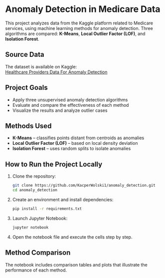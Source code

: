 # Anomaly Detection in Medicare Data

This project analyzes data from the Kaggle platform related to Medicare services, using machine learning methods for anomaly detection. Three algorithms are compared: **K-Means**, **Local Outlier Factor (LOF)**, and **Isolation Forest**.

## Source Data

The dataset is available on Kaggle:  
[Healthcare Providers Data For Anomaly Detection](https://www.kaggle.com/datasets/tamilsel/healthcare-providers-data/data)

## Project Goals

- Apply three unsupervised anomaly detection algorithms
- Evaluate and compare the effectiveness of each method
- Visualize the results and analyze outlier cases

## Methods Used

- **K-Means** – classifies points distant from centroids as anomalies
- **Local Outlier Factor (LOF)** – based on local density deviation
- **Isolation Forest** – uses random splits to isolate anomalies

## How to Run the Project Locally

1. Clone the repository:
   ```bash
   git clone https://github.com/KacperWolski1/anomaly_detection.git
   cd anomaly_detection
2. Create an environment and install dependencies:
   ```bash
   pip install -r requirements.txt
3. Launch Jupyter Notebook:
   ```bash
   jupyter notebook
4. Open the notebook file and execute the cells step by step.

## Method Comparison

The notebook includes comparison tables and plots that illustrate the performance of each method.
